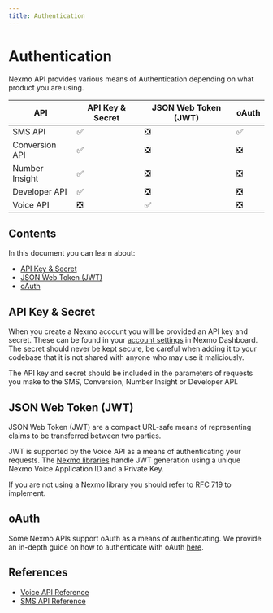 ```yaml
---
title: Authentication
---
```


# Authentication

Nexmo API provides various means of Authentication depending on what product you are using.

API | API Key & Secret | JSON Web Token (JWT) | oAuth
-- | -- | -- | --
SMS API | ✅ | ❎ | ✅
Conversion API | ✅ | ❎| ❎
Number Insight | ✅ | ❎| ❎
Developer API | ✅ | ❎| ❎
Voice API | ❎ | ✅ | ❎

## Contents

In this document you can learn about:

* [API Key & Secret](#api-key-secret)
* [JSON Web Token (JWT)](#json-web-token-jwt)
* [oAuth](#oauth)

## API Key & Secret

When you create a Nexmo account you will be provided an API key and secret. These can be found in your [account settings](https://dashboard.nexmo.com/settings) in Nexmo Dashboard. The secret should never be kept secure, be careful when adding it to your codebase that it is not shared with anyone who may use it maliciously.

The API key and secret should be included in the parameters of requests you make to the SMS, Conversion, Number Insight or Developer API.

## JSON Web Token (JWT)

JSON Web Token (JWT) are a compact URL-safe means of representing claims to be transferred between two parties.

JWT is supported by the Voice API as a means of authenticating your requests. The [Nexmo libraries](/tools) handle JWT generation using a unique Nexmo Voice Application ID and a Private Key.

If you are not using a Nexmo library you should refer to [RFC 719](https://tools.ietf.org/html/rfc7519) to implement.

## oAuth

Some Nexmo APIs support oAuth as a means of authenticating. We provide an in-depth guide on how to authenticate with oAuth [here](/concepts/guides/oauth).

## References

* [Voice API Reference](/api/voice)
* [SMS API Reference](/api/sms)
